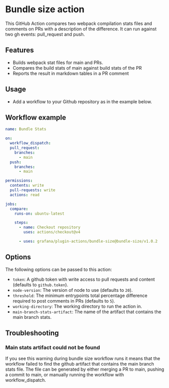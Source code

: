 # Bundle size action

This GitHub Action compares two webpack compilation stats files and comments on PRs with a description of the difference. It can run against two gh events: pull_request and push.

## Features

- Builds webpack stat files for main and PRs.
- Compares the build stats of main against build stats of the PR
- Reports the result in markdown tables in a PR comment

## Usage

- Add a workflow to your Github repository as in the example below.

## Workflow example
<!-- x-release-please-start-version -->
```yaml
name: Bundle Stats

on:
  workflow_dispatch:
  pull_request:
    branches:
      - main
  push:
    branches:
      - main

permissions:
  contents: write
  pull-requests: write
  actions: read

jobs:
  compare:
    runs-on: ubuntu-latest

    steps:
      - name: Checkout repository
        uses: actions/checkout@v4

      - uses: grafana/plugin-actions/bundle-size@bundle-size/v1.0.2
```
<!-- x-release-please-end-version -->

## Options

The following options can be passed to this action:

- `token`: A github token with write access to pull requests and content (defaults to `github.token`).
- `node-version`: The version of node to use (defaults to `20`).
- `threshold`: The minimum entrypoints total percentage difference required to post comments in PRs (defaults to `5`).
- `working-directory`: The working directory to run the action in.
- `main-branch-stats-artifact`: The name of the artifact that contains the main branch stats.

## Troubleshooting

### Main stats artifact could not be found

If you see this warning during bundle size workflow runs it means that the workflow failed to find the github artifact that contains the main branch stats file. The file can be generated by either merging a PR to main, pushing a commit to main, or manually running the workflow with workflow_dispatch.
